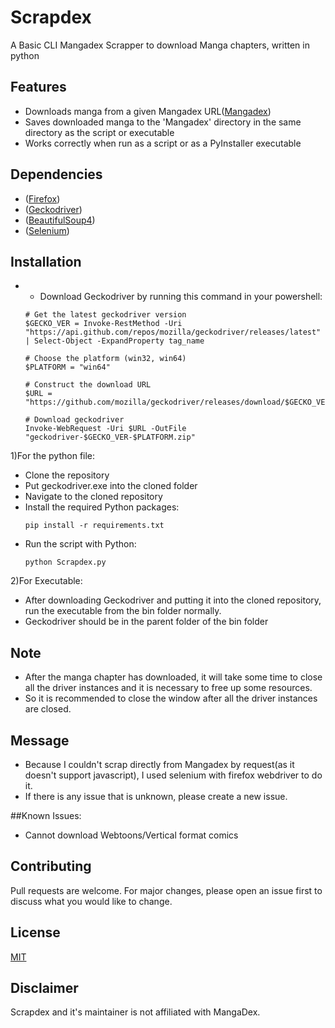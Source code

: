 # Scrapdex
A Basic CLI Mangadex Scrapper to download Manga chapters, written in python

## Features
- Downloads manga from a given Mangadex URL([Mangadex](https://mangadex.org))
- Saves downloaded manga to the 'Mangadex' directory in the same directory as the script or executable
- Works correctly when run as a script or as a PyInstaller executable

## Dependencies
- ([Firefox](https://www.mozilla.org/en-US/firefox/new/))
- ([Geckodriver](https://github.com/mozilla/geckodriver/))
- ([BeautifulSoup4](https://pypi.org/project/beautifulsoup4/))
- ([Selenium](https://www.selenium.dev))

## Installation
- - Download Geckodriver by running this command in your powershell:
  ```shell
  # Get the latest geckodriver version
  $GECKO_VER = Invoke-RestMethod -Uri "https://api.github.com/repos/mozilla/geckodriver/releases/latest" | Select-Object -ExpandProperty tag_name
  
  # Choose the platform (win32, win64)
  $PLATFORM = "win64"
  
  # Construct the download URL
  $URL = "https://github.com/mozilla/geckodriver/releases/download/$GECKO_VER/geckodriver-$GECKO_VER-$PLATFORM.zip"
  
  # Download geckodriver
  Invoke-WebRequest -Uri $URL -OutFile "geckodriver-$GECKO_VER-$PLATFORM.zip"
  ```
1)For the python file:
- Clone the repository
- Put geckodriver.exe into the cloned folder
- Navigate to the cloned repository
- Install the required Python packages:
  ```shell
  pip install -r requirements.txt
  ```
- Run the script with Python:
  ```shell
  python Scrapdex.py
  ```
2)For Executable:
- After downloading Geckodriver and putting it into the cloned repository, run the executable from the bin folder normally.
- Geckodriver should be in the parent folder of the bin folder

## Note
- After the manga chapter has downloaded, it will take some time to close all the driver instances and it is necessary to free up some resources.
- So it is recommended to close the window after all the driver instances are closed.

## Message
- Because I couldn't scrap directly from Mangadex by request(as it doesn't support javascript), I used selenium with firefox webdriver to do it.
- If there is any issue that is unknown, please create a new issue.

##Known Issues:
- Cannot download Webtoons/Vertical format comics

## Contributing
Pull requests are welcome. For major changes, please open an issue first to discuss what you would like to change.

## License
[MIT](https://choosealicense.com/licenses/mit/)

## Disclaimer
Scrapdex and it's maintainer is not affiliated with MangaDex.
